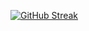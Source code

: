 [![GitHub Streak](https://github-readme-streak-stats.herokuapp.com?user=kograkiite&theme=radical&date_format=j%20M%5B%20Y%5D)](https://git.io/streak-stats)
